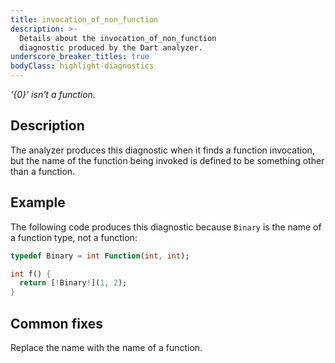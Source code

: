 ```yaml
---
title: invocation_of_non_function
description: >-
  Details about the invocation_of_non_function
  diagnostic produced by the Dart analyzer.
underscore_breaker_titles: true
bodyClass: highlight-diagnostics
---
```


_'{0}' isn't a function._

## Description

The analyzer produces this diagnostic when it finds a function invocation,
but the name of the function being invoked is defined to be something other
than a function.

## Example

The following code produces this diagnostic because `Binary` is the name of
a function type, not a function:

```dart
typedef Binary = int Function(int, int);

int f() {
  return [!Binary!](1, 2);
}
```

## Common fixes

Replace the name with the name of a function.

